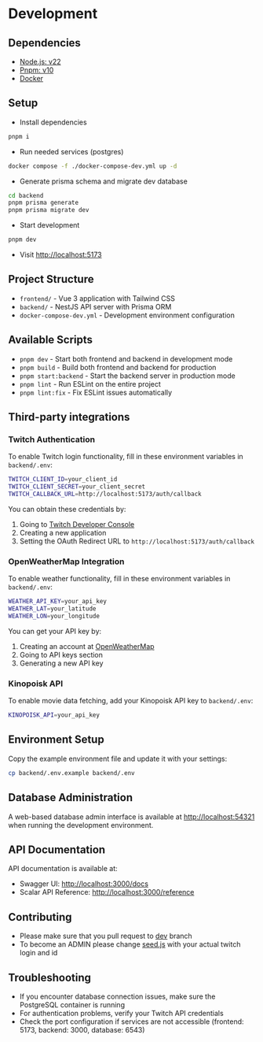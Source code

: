 # Development

## Dependencies

* [Node.js: v22](https://nodejs.org/en)
* [Pnpm: v10](https://pnpm.io/)
* [Docker](https://docs.docker.com/engine/)

## Setup

* Install dependencies

```bash
pnpm i
```

* Run needed services (postgres)

```bash
docker compose -f ./docker-compose-dev.yml up -d
```

* Generate prisma schema and migrate dev database

```bash
cd backend
pnpm prisma generate
pnpm prisma migrate dev
```

* Start development

```bash
pnpm dev
```

* Visit [http://localhost:5173](http://localhost:5173)

## Project Structure

* `frontend/` - Vue 3 application with Tailwind CSS
* `backend/` - NestJS API server with Prisma ORM
* `docker-compose-dev.yml` - Development environment configuration

## Available Scripts

* `pnpm dev` - Start both frontend and backend in development mode
* `pnpm build` - Build both frontend and backend for production
* `pnpm start:backend` - Start the backend server in production mode
* `pnpm lint` - Run ESLint on the entire project
* `pnpm lint:fix` - Fix ESLint issues automatically

## Third-party integrations

### Twitch Authentication

To enable Twitch login functionality, fill in these environment variables in `backend/.env`:

```bash
TWITCH_CLIENT_ID=your_client_id
TWITCH_CLIENT_SECRET=your_client_secret
TWITCH_CALLBACK_URL=http://localhost:5173/auth/callback
```

You can obtain these credentials by:

1. Going to [Twitch Developer Console](https://dev.twitch.tv/console)
2. Creating a new application
3. Setting the OAuth Redirect URL to `http://localhost:5173/auth/callback`

### OpenWeatherMap Integration

To enable weather functionality, fill in these environment variables in `backend/.env`:

```bash
WEATHER_API_KEY=your_api_key
WEATHER_LAT=your_latitude
WEATHER_LON=your_longitude
```

You can get your API key by:

1. Creating an account at [OpenWeatherMap](https://openweathermap.org/)
2. Going to API keys section
3. Generating a new API key

### Kinopoisk API

To enable movie data fetching, add your Kinopoisk API key to `backend/.env`:

```bash
KINOPOISK_API=your_api_key
```

## Environment Setup

Copy the example environment file and update it with your settings:

```bash
cp backend/.env.example backend/.env
```

## Database Administration

A web-based database admin interface is available at [http://localhost:54321](http://localhost:54321) when running the development environment.

## API Documentation

API documentation is available at:

* Swagger UI: [http://localhost:3000/docs](http://localhost:3000/docs)
* Scalar API Reference: [http://localhost:3000/reference](http://localhost:3000/reference)

## Contributing

* Please make sure that you pull request to [dev](https://github.com/le-xot/games-movies-database/tree/dev) branch
* To become an ADMIN please change [seed.js](/backend/prisma/seed.js) with your actual twitch login and id

## Troubleshooting

* If you encounter database connection issues, make sure the PostgreSQL container is running
* For authentication problems, verify your Twitch API credentials
* Check the port configuration if services are not accessible (frontend: 5173, backend: 3000, database: 6543)
